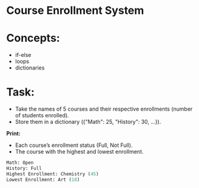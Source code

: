 # Course Enrollment System

# **Concepts:**

- if-else
- loops
- dictionaries

# **Task:**

- Take the names of 5 courses and their respective enrollments (number of students enrolled).
- Store them in a dictionary ({"Math": 25, "History": 30, ...}).

**Print:**

- Each course’s enrollment status (Full, Not Full).
- The course with the highest and lowest enrollment.

```python
Math: Open
History: Full
Highest Enrollment: Chemistry (45)
Lowest Enrollment: Art (18)
```
